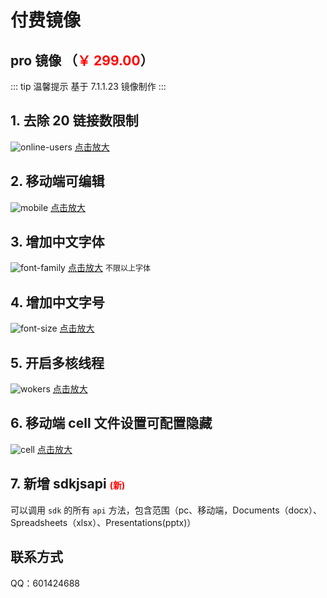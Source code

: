 # 付费镜像

## pro 镜像 （<span style="color:red">￥ 299.00</span>）

<!-- <span style="color:#000000;font-size:16px;text-decoration:line-through">￥99.00</span> -->

::: tip 温馨提示
基于 7.1.1.23 镜像制作
:::

## 1. 去除 20 链接数限制

![online-users](/pay/online-users.png)
<a href="../pay/online-users.png" target="_blank">点击放大</a>

## 2. 移动端可编辑

![mobile](/pay/mobile.png)
<a href="../pay/mobile.png" target="_blank">点击放大</a>

## 3. 增加中文字体

![font-family](/pay/font-family.png)
<a href="../pay/font-family.png" target="_blank">点击放大</a>
<span style="font-size:12px">不限以上字体</span>

## 4. 增加中文字号

![font-size](/pay/font-size.png)
<a href="../pay/font-size.png" target="_blank">点击放大</a>

## 5. 开启多核线程

![wokers](/pay/wokers.png)
<a href="../pay/wokers.png" target="_blank">点击放大</a>

## 6. 移动端 cell 文件设置可配置隐藏

![cell](/pay/cell.png)
<a href="../pay/cell.png" target="_blank">点击放大</a>

## 7. 新增 sdkjsapi <span style="color:red;font-size:14px">(新)</span>

可以调用 `sdk` 的所有 `api` 方法，包含范围（pc、移动端，Documents（docx）、Spreadsheets（xlsx）、Presentations(pptx)）

## 联系方式

QQ：601424688

<script setup>
import Footer from '../../components/Footer.vue'
</script>

<Footer tip=" "/>

